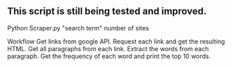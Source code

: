 ## This script is still being tested and improved.

Python Scraper.py "search term" number of sites

Workflow
Get links from google API.
Request each link and get the resulting HTML.
Get all paragraphs from each link.
Extract the words from each paragraph.
Get the frequency of each word and print the top 10 words.
